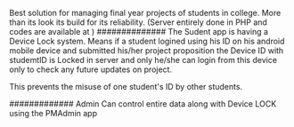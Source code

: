 Best solution for managing final year projects of students in college. 
More than its look its build for its reliability.
(Server entirely done in PHP and codes are available at )
##############
The Sudent app is having a Device Lock system.
Means if a student logined using his ID on his android mobile device and submitted his/her project proposition the Device ID with studemtID
is Locked in server and only he/she can login from this device only to check any future updates on project.

This prevents the misuse of one student's ID by other students.

#############
Admin Can control entire data along with Device LOCK using the PMAdmin app

